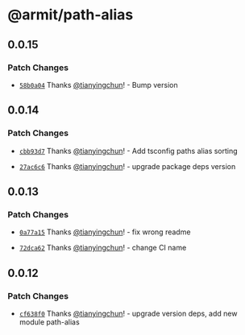 # @armit/path-alias

## 0.0.15

### Patch Changes

- [`58b0a04`](https://github.com/armitjs/path-alias/commit/58b0a040a5c569ee69140ce4bc25e7fa0fbb1595) Thanks [@tianyingchun](https://github.com/tianyingchun)! - Bump version

## 0.0.14

### Patch Changes

- [`cbb93d7`](https://github.com/armitjs/path-alias/commit/cbb93d780ef2d8dc28416bfb37016384df11c28c) Thanks [@tianyingchun](https://github.com/tianyingchun)! - Add tsconfig paths alias sorting

- [`27ac6c6`](https://github.com/armitjs/path-alias/commit/27ac6c699f05f2fa6fd8eb37c0347a747c7498b6) Thanks [@tianyingchun](https://github.com/tianyingchun)! - upgrade package deps version

## 0.0.13

### Patch Changes

- [`0a77a15`](https://github.com/armitjs/path-alias/commit/0a77a1532d42c74374b3cc61221b477b7491ea99) Thanks [@tianyingchun](https://github.com/tianyingchun)! - fix wrong readme

- [`72dca62`](https://github.com/armitjs/path-alias/commit/72dca62b5aea3c3ead2b9f0ef79eee5354d772da) Thanks [@tianyingchun](https://github.com/tianyingchun)! - change CI name

## 0.0.12

### Patch Changes

- [`cf638f0`](https://github.com/armitjs/armit/commit/cf638f0834e5f19b9f08cfb7f1c19574cfd68cf8) Thanks [@tianyingchun](https://github.com/tianyingchun)! - upgrade version deps, add new module path-alias

